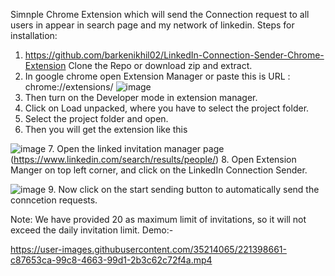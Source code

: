 Simnple Chrome Extension which will send the Connection request to all users in appear in search page and my network of linkedin.
Steps for installation:
1. https://github.com/barkenikhil02/LinkedIn-Connection-Sender-Chrome-Extension Clone the Repo or download zip and extract.
2. In google chrome open Extension Manager or paste this is URL : chrome://extensions/
![image](https://user-images.githubusercontent.com/35214065/221397189-f7a4def2-7fb5-4f9b-b978-933e324787cf.png)
3. Then turn on the Developer mode in extension manager.
4. Click on Load unpacked, where you have to select the project folder.
5. Select the project folder and open.
6. Then you will get the extension like this

![image](https://user-images.githubusercontent.com/35214065/221397261-4da176e1-aba3-4be4-a56c-d14c6fe3026f.png)
7. Open the linked invitation manager page (https://www.linkedin.com/search/results/people/)
8. Open Extension Manger on top left corner, and click on the LinkedIn Connection Sender.

![image](https://user-images.githubusercontent.com/35214065/221397413-357d1f16-6aea-499e-9378-6e3d0ce5e000.png)
9. Now click on the start sending button to automatically send the conncetion requests.

Note: We have provided 20 as maximum limit of invitations, so it will not exceed the daily invitation limit.
Demo:-


https://user-images.githubusercontent.com/35214065/221398661-c87653ca-99c8-4663-99d1-2b3c62c72f4a.mp4

